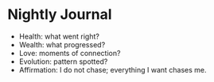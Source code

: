 # Nightly Journal
- Health: what went right?
- Wealth: what progressed?
- Love: moments of connection?
- Evolution: pattern spotted?
- Affirmation: I do not chase; everything I want chases me.
